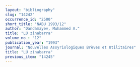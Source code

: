 ```yaml
---
layout: "bibliography"
slug: "14242"
occurrence_id: "2500"
short_title: "NABU 1993/12"
author: "Dandamayev, Muhammed A."
title: "LÚ zinabarra"
volume_no_: "12"
publication_year: "1993"
journal: "Nouvelles Assyriologiques Brèves et Utilitaires"
title: "LÚ zinabarra"
previous_item: "14245"
---
```

